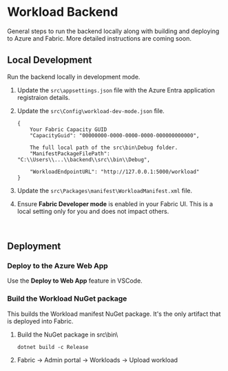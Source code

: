 # Workload Backend

General steps to run the backend locally along with building and deploying to Azure and Fabric. More detailed instructions are coming soon.

## Local Development
Run the backend locally in development mode.

1. Update the ```src\appsettings.json``` file with the Azure Entra application registraion details.

1. Update the ```src\Config\workload-dev-mode.json``` file.

    ```
    {  
        Your Fabric Capacity GUID
        "CapacityGuid": "00000000-0000-0000-0000-000000000000", 

        The full local path of the src\bin\Debug folder.
        "ManifestPackageFilePath": "C:\\Users\\...\\backend\\src\\bin\\Debug",

        "WorkloadEndpointURL": "http://127.0.0.1:5000/workload"
    }
    ```

1. Update the ```src\Packages\manifest\WorkloadManifest.xml``` file.

1. Ensure **Fabric Developer mode** is enabled in your Fabric UI. This is a local setting only for you and does not impact others.

<br />

## Deployment

### Deploy to the Azure Web App
Use the **Deploy to Web App** feature in VSCode.

### Build the Workload NuGet package
This builds the Workload manifest NuGet package. It's the only artifact that is deployed into Fabric.

1. Build the NuGet package in src\bin\

    ```
    dotnet build -c Release
    ```

1. Fabric -> Admin portal -> Workloads -> Upload workload
